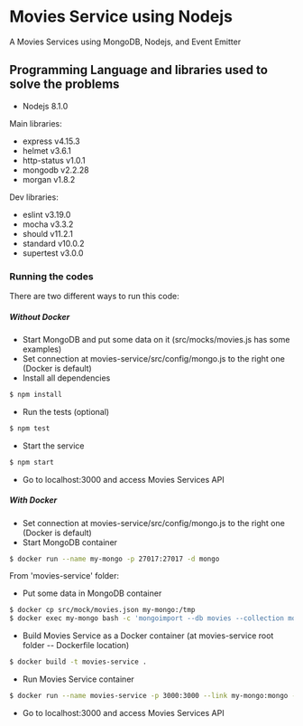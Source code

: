 # Movies Service using Nodejs

A Movies Services using MongoDB, Nodejs, and Event Emitter

## Programming Language and libraries used to solve the problems

  - Nodejs 8.1.0

Main libraries:
  - express v4.15.3
  - helmet v3.6.1
  - http-status v1.0.1
  - mongodb v2.2.28
  - morgan v1.8.2
  
Dev libraries:
  - eslint v3.19.0
  - mocha v3.3.2
  - should v11.2.1
  - standard v10.0.2
  - supertest v3.0.0

### Running the codes
There are two different ways to run this code:

##### Without Docker
- Start MongoDB and put some data on it (src/mocks/movies.js has some examples)
- Set connection at movies-service/src/config/mongo.js to the right one (Docker is default)
- Install all dependencies
```sh
$ npm install
```

- Run the tests (optional)

```sh
$ npm test
```

- Start the service

```sh
$ npm start
```

- Go to localhost:3000 and access Movies Services API

##### With Docker
- Set connection at movies-service/src/config/mongo.js to the right one (Docker is default)
- Start MongoDB container
```sh
$ docker run --name my-mongo -p 27017:27017 -d mongo
```

From 'movies-service' folder:
- Put some data in MongoDB container
```sh
$ docker cp src/mock/movies.json my-mongo:/tmp
$ docker exec my-mongo bash -c 'mongoimport --db movies --collection movies --file /tmp/movies.json'
```
- Build Movies Service as a Docker container (at movies-service root folder -- Dockerfile location)
```sh
$ docker build -t movies-service .
```
- Run Movies Service container
```sh
$ docker run --name movies-service -p 3000:3000 --link my-mongo:mongo -d movies-service
```
- Go to localhost:3000 and access Movies Services API